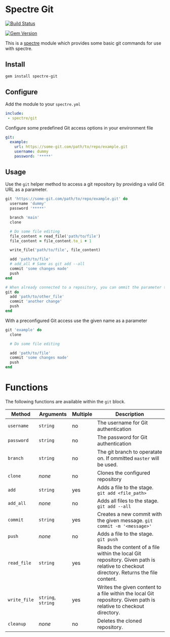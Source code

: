 # Spectre Git

[![Build Status](https://www.travis-ci.com/cneubaur/spectre-git.svg?branch=master)](https://www.travis-ci.com/cneubaur/spectre-git)

[![Gem Version](https://badge.fury.io/rb/spectre-git.svg)](https://badge.fury.io/rb/spectre-git)

This is a [spectre](https://bitbucket.org/cneubaur/spectre-core) module which provides some basic git commands for use with spectre.

## Install

```bash
gem install spectre-git
```

## Configure

Add the module to your `spectre.yml`

```yml
include:
 - spectre/git
```

Configure some predefined Git access options in your environment file

```yml
git:
  example:
    url: https://some-git.com/path/to/repo/example.git
    username: dummy
    password: '*****'
```

## Usage

Use the `git` helper method to access a git repository by providing a valid Git URL as a parameter.

```ruby
git 'https://some-git.com/path/to/repo/example.git' do
  username 'dummy'
  password '*****'

  branch 'main'
  clone

  # Do some file editing
  file_content = read_file('path/to/file')
  file_content = file_content.to_i + 1

  write_file('path/to/file', file_content)

  add 'path/to/file'
  # add_all # Same as git add --all
  commit 'some changes made'
  push
end

# When already connected to a repository, you can ommit the parameter to use the last Git access configuration
git do
  add 'path/to/other_file'
  commit 'another change'
  push
end
```

With a preconfigured Git access use the given name as a parameter

```ruby
git 'example' do
  clone

  # Do some file editing

  add 'path/to/file'
  commit 'some changes made'
  push
end
```

# Functions

The following functions are available within the `git` block.

| Method | Arguments | Multiple | Description |
| -------| ----------| -------- | ----------- |
| `username` | `string` | no | The username for Git authentication |
| `password` | `string` | no | The password for Git authentication |
| `branch` | `string` | no | The git branch to operatate on. If ommitted `master` will be used. |
| `clone` | _none_ | no | Clones the configured repository |
| `add` | `string` | yes | Adds a file to the stage. `git add <file_path>` |
| `add_all` | _none_ | no | Adds all files to the stage. `git add --all` |
| `commit` | `string` | yes | Creates a new commit with the given message. `git commit -m '<message>'` |
| `push` | _none_ | no | Adds a file to the stage. `git push` |
| `read_file` | `string` | yes | Reads the content of a file within the local Git repository. Given path is relative to checkout directory. Returns the file content. |
| `write_file` | `string`, `string` | yes | Writes the given content to a file within the local Git repository. Given path is relative to checkout directory. |
| `cleanup` | _none_ | no | Deletes the cloned repository. |
